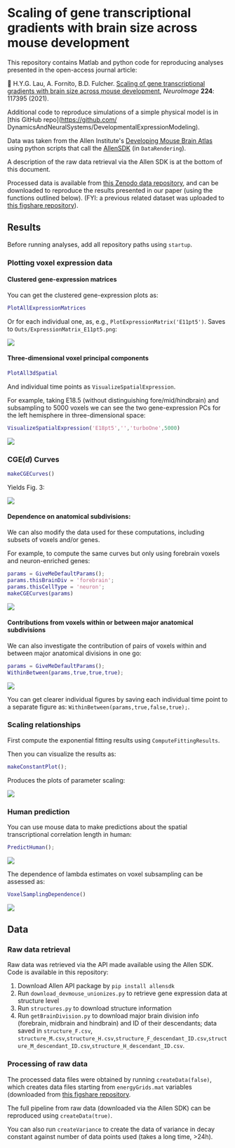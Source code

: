 # Scaling of gene transcriptional gradients with brain size across mouse development

This repository contains Matlab and python code for reproducing analyses presented in the open-access journal article:

&#x1F4D7;
H.Y.G. Lau, A. Fornito, B.D. Fulcher. [Scaling of gene transcriptional gradients with brain size across mouse development](https://doi.org/10.1016/j.neuroimage.2020.117395), _NeuroImage_ __224__: 117395 (2021).

Additional code to reproduce simulations of a simple physical model is in [this GitHub repo](https://github.com/ DynamicsAndNeuralSystems/DevelopmentalExpressionModeling).

Data was taken from the Allen Institute's [Developing Mouse Brain Atlas](https://developingmouse.brain-map.org/) using python scripts that call the [AllenSDK](https://allensdk.readthedocs.io/) (in `DataRendering`).

A description of the raw data retrieval via the Allen SDK is at the bottom of this document.

Processed data is available from [this Zenodo data repository](https://doi.org/10.5281/zenodo.4620135), and can be downloaded to reproduce the results presented in our paper (using the functions outlined below).
(FYI: a previous related dataset was uploaded to [this figshare repository](https://figshare.com/projects/Developing_Mouse/64328)).

<!-- ### Figure 1
`makeFigure1()`
![Figure1_part1](Outs/figure1/figure1_part1.png)
![Figure1_part2](Outs/figure1/figure1_part2.png)
![Figure1_part3](Outs/figure1/figure1_part3.png) -->

## Results

Before running analyses, add all repository paths using `startup`.

### Plotting voxel expression data

#### Clustered gene-expression matrices

You can get the clustered gene-expression plots as:
```matlab
PlotAllExpressionMatrices
```
Or for each individual one, as, e.g., `PlotExpressionMatrix('E11pt5')`.
Saves to `Outs/ExpressionMatrix_E11pt5.png`:

![](img/ExpressionMatrix_E11pt5.png)

#### Three-dimensional voxel principal components

```matlab
PlotAll3dSpatial
```
And individual time points as `VisualizeSpatialExpression`.

For example, taking E18.5 (without distinguishing fore/mid/hindbrain) and subsampling to 5000 voxels we can see the two gene-expression PCs for the left hemisphere in three-dimensional space:
```matlab
VisualizeSpatialExpression('E18pt5','','turboOne',5000)
```

![](img/ExampleOutput3d.png)

### CGE(_d_) Curves

```matlab
makeCGECurves()
```

Yields Fig. 3:

![](img/allCGEd.png)

#### Dependence on anatomical subdivisions:

We can also modify the data used for these computations, including subsets of voxels and/or genes.

For example, to compute the same curves but only using forebrain voxels and neuron-enriched genes:

```matlab
params = GiveMeDefaultParams();
params.thisBrainDiv = 'forebrain';
params.thisCellType = 'neuron';
makeCGECurves(params)
```

![](img/forebrainCGEd.png)

#### Contributions from voxels within or between major anatomical subdivisions

We can also investigate the contribution of pairs of voxels within and between major anatomical divisions in one go:

```matlab
params = GiveMeDefaultParams();
WithinBetween(params,true,true,true);
```

![](img/WithinBetween.png)

You can get clearer individual figures by saving each individual time point to a separate figure as: `WithinBetween(params,true,false,true);`.

### Scaling relationships

First compute the exponential fitting results using `ComputeFittingResults`.

Then you can visualize the results as:
```matlab
makeConstantPlot();
```

Produces the plots of parameter scaling:

![](img/constantScalingPlot.png)

### Human prediction
You can use mouse data to make predictions about the spatial transcriptional correlation length in human:

```matlab
PredictHuman();
```

![](img/PredictHuman.png)

The dependence of lambda estimates on voxel subsampling can be assessed as:

```matlab
VoxelSamplingDependence()
```

![](img/voxelSampling.png)

## Data

### Raw data retrieval

Raw data was retrieved via the API made available using the Allen SDK.
Code is available in this repository:

1. Download Allen API package by `pip install allensdk`
2. Run `download_devmouse_unionizes.py` to retrieve gene expression data at structure level
3. Run `structures.py` to download structure information
4. Run `getBrainDivision.py` to download major brain division info (forebrain, midbrain and hindbrain) and ID of their descendants; data saved in `structure_F.csv`, `structure_M.csv`,`structure_H.csv`,`structure_F_descendant_ID.csv`,`structure_M_descendant_ID.csv`,`structure_H_descendant_ID.csv`.

### Processing of raw data

The processed data files were obtained by running `createData(false)`, which creates data files starting from `energyGrids.mat` variables (downloaded from [this figshare repository](https://figshare.com/projects/Developing_Mouse/64328).

The full pipeline from raw data (downloaded via the Allen SDK) can be reproduced using `createData(true)`.

You can also run `createVariance` to create the data of variance in decay constant against number of data points used (takes a long time, >24h).
